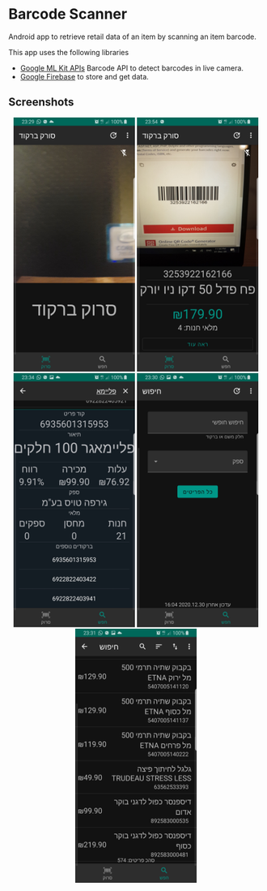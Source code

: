 Barcode Scanner
=================

Android app to retrieve retail data of an item by scanning an item barcode.

This app uses the following libraries 
* [Google ML Kit APIs](https://developers.google.com/ml-kit)  Barcode API to detect barcodes in live camera.
* [Google Firebase](https://firebase.google.com/docs) to store and get data.


Screenshots
-----------
<p align="center">
  <img src="screenshots/home.png" width="240" height="501" alt="Home">    
  <img src="screenshots/scanner.png" width="240" height="501" alt="Scanner">      
  <img src="screenshots/info.png" width="240" height="501" alt="Info">
  <img src="screenshots/search.png" width="240" height="501" alt="Search">
  <img src="screenshots/list.png" width="240" height="501" alt="List">
</p>



